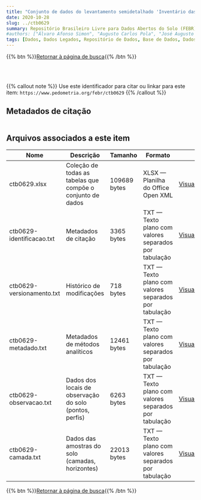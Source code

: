 ```yaml
---
title: "Conjunto de dados do levantamento semidetalhado 'Inventário das terras em microbacias hidrográficas, 21 Microbacia: Rio Pesqueiro (Xanxerê,SC)."
date: 2020-10-28
slug: ../ctb0629
summary: Repositório Brasileiro Livre para Dados Abertos do Solo (FEBR) | A febre dos dados de solo no Brasil
#authors: ["Álvaro Afonso Simon", "Augusto Carlos Pola", "José Augusto Laus", "Altair L. Faé"]
tags: [Dados, Dados Legados, Repositório de Dados, Base de Dados, Dados Abertos]
---
```


<style>
div.alert > div {
    font-size: 0.8rem;
}
</style>

{{% btn %}}<a href="/febr/buscar/">Retornar à página de busca</a>{{% /btn %}}

<br>
<br>

{{% callout note %}}
Use este identificador para citar ou linkar para este item: `https://www.pedometria.org/febr/ctb0629`
{{% /callout %}}

## Metadados de citação

<table>
<!-- Fonte: https://gist.github.com/jfreels/6814721 -->
<script src="https://d3js.org/d3.v3.min.js" charset="utf-8"></script>
<script type='text/javascript' src='/febr/buscar/script.js'></script>
<script type='text/javascript'>
  d3.tsv('ctb0629-identificacao.txt',function (data) {
    var columns = ['campo', 'valor']
    tabulate(data, columns)
  })
</script>
</table>

## Arquivos associados a este item

<table style="width:100%">
  <thead>
    <tr>
      <th>Nome</th>
      <th>Descrição</th>
      <th>Tamanho</th>
      <th>Formato</th>
      <th></th>
    </tr>
  </thead>
  <tbody>
    <tr>
      <td>ctb0629.xlsx</td>
      <td>Coleção de todas as tabelas que compõe o conjunto de dados</td>
      <td>109689 bytes</td>
      <td>XLSX — Planilha do Office Open XML</td>
      <td><a href="https://cloud.utfpr.edu.br/index.php/s/Df6dhfzYJ1DDeso/download?path=%2Fctb0629&files=ctb0629.xlsx" class="btn btn-primary btn-block" role="button">Visualizar/Abrir</a></td>
    </tr>
    <tr>
      <td>ctb0629-identificacao.txt</td>
      <td>Metadados de citação</td>
      <td>3365 bytes</td>
      <td>TXT — Texto plano com valores separados por tabulação</td>
      <td><a href="https://cloud.utfpr.edu.br/index.php/s/Df6dhfzYJ1DDeso/download?path=%2Fctb0629&files=ctb0629-identificacao.txt" class="btn btn-primary btn-block" role="button">Visualizar/Abrir</a></td>
    </tr>
    <tr>
      <td>ctb0629-versionamento.txt</td>
      <td>Histórico de modificações</td>
      <td>718 bytes</td>
      <td>TXT — Texto plano com valores separados por tabulação</td>
      <td><a href="https://cloud.utfpr.edu.br/index.php/s/Df6dhfzYJ1DDeso/download?path=%2Fctb0629&files=ctb0629-versionamento.txt" class="btn btn-primary btn-block" role="button">Visualizar/Abrir</a></td>
    </tr>
    <tr>
      <td>ctb0629-metadado.txt</td>
      <td>Metadados de métodos analíticos</td>
      <td>12461 bytes</td>
      <td>TXT — Texto plano com valores separados por tabulação</td>
      <td><a href="https://cloud.utfpr.edu.br/index.php/s/Df6dhfzYJ1DDeso/download?path=%2Fctb0629&files=ctb0629-metadado.txt" class="btn btn-primary btn-block" role="button">Visualizar/Abrir</a></td>
    </tr>
    <tr>
      <td>ctb0629-observacao.txt</td>
      <td>Dados dos locais de observação do solo (pontos, perfis)</td>
      <td>6263 bytes</td>
      <td>TXT — Texto plano com valores separados por tabulação</td>
      <td><a href="https://cloud.utfpr.edu.br/index.php/s/Df6dhfzYJ1DDeso/download?path=%2Fctb0629&files=ctb0629-observacao.txt" class="btn btn-primary btn-block" role="button">Visualizar/Abrir</a></td>
    </tr>
    <tr>
      <td>ctb0629-camada.txt</td>
      <td>Dados das amostras do solo (camadas, horizontes)</td>
      <td>22013 bytes</td>
      <td>TXT — Texto plano com valores separados por tabulação</td>
      <td><a href="https://cloud.utfpr.edu.br/index.php/s/Df6dhfzYJ1DDeso/download?path=%2Fctb0629&files=ctb0629-camada.txt" class="btn btn-primary btn-block" role="button">Visualizar/Abrir</a></td>
    </tr>
  </tbody>
</table>

{{% btn %}}<a href="/febr/buscar/">Retornar à página de busca</a>{{% /btn %}}
